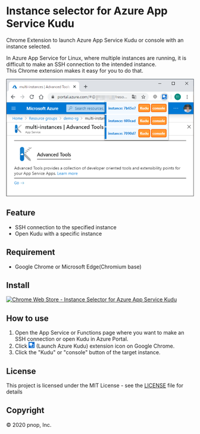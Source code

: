 # Instance selector for Azure App Service Kudu

Chrome Extension to launch Azure App Service Kudu or console with an instance selected.

In Azure App Service for Linux, where multiple instances are running, it is difficult to make an SSH connection to the intended instance.  
This Chrome extension makes it easy for you to do that.  

![Screen Shot](Chrome%20Web%20Store/screenshot.png)

## Feature

- SSH connection to the specified instance
- Open Kudu with a specific instance

## Requirement

- Google Chrome or Microsoft Edge(Chromium base)

## Install

[![Chrome Web Store - Instance Selector for Azure App Service Kudu](https://developer.chrome.com/webstore/images/ChromeWebStore_BadgeWBorder_v2_206x58.png)](https://chrome.google.com/webstore/detail/instance-selector-for-azu/epdffjkaaohfjahphbancbnaiilkonel)

## How to use

1. Open the App Service or Functions page where you want to make an SSH connection or open Kudu in Azure Portal.
1. Click  ![Azure Kudu](/src/icon/icon16.png) \(Launch Azure Kudu\) extension icon on Google Chrome.
1. Click the "Kudu" or "console" button of the target instance.

## License

This project is licensed under the MIT License - see the [LICENSE](LICENSE) file for details

## Copyright

&copy; 2020 pnop, Inc.

